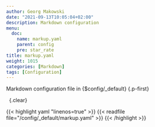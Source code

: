 ```yaml
---
author: Georg Makowski
date: "2021-09-13T10:05:04+02:00"
description: Markdown configuration
menu:
  doc:
    name: markup.yaml
    parent: config
    pre: star_rate
title: markup.yaml
weight: 1015
categories: [Markdown]
tags: [Configuration]
---
```


Markdown configuration file in {$config/_default}
{.p-first} <!--more-->

&nbsp;
{.clear}

{{< highlight yaml "linenos=true" >}}
{{< readfile file="/config/_default/markup.yaml" >}}
{{< /highlight >}}

